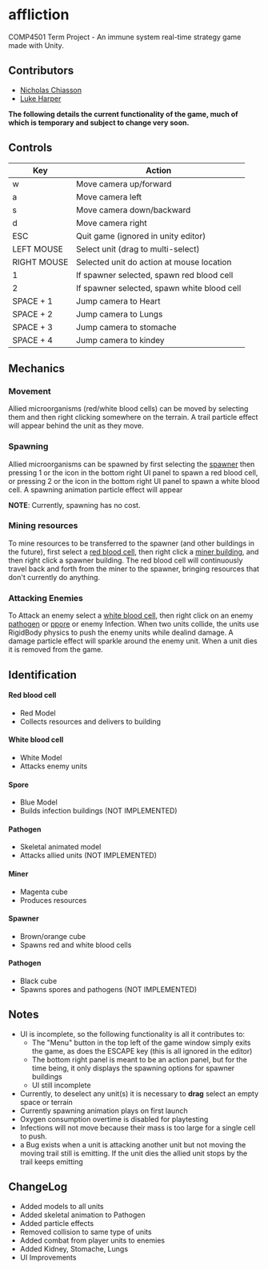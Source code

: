 # affliction
COMP4501 Term Project - An immune system real-time strategy game made with Unity.

## Contributors
- [Nicholas Chiasson](https://github.com/nicholaschiasson)
- [Luke Harper](https://github.com/Lharp5)

**The following details the current functionality of the game, much of which is temporary and subject to change very soon.**

## Controls
| Key          | Action                                      |
| ------------ | ------------------------------------------- |
| w            | Move camera up/forward                      |
| a            | Move camera left                            |
| s            | Move camera down/backward                   |
| d            | Move camera right                           |
| ESC          | Quit game (ignored in unity editor)         |
| LEFT MOUSE   | Select unit (drag to multi-select)          |
| RIGHT MOUSE  | Selected unit do action at mouse location   |
| 1            | If spawner selected, spawn red blood cell   |
| 2            | If spawner selected, spawn white blood cell |
| SPACE + 1    | Jump camera to Heart                        |
| SPACE + 2    | Jump camera to Lungs                        |
| SPACE + 3    | Jump camera to stomache                     |
| SPACE + 4    | Jump camera to kindey                       |


## Mechanics
### Movement
Allied microorganisms (red/white blood cells) can be moved by selecting them and then right clicking somewhere on the terrain. A trail particle effect will appear behind the unit as they move.

### Spawning
Allied microorganisms can be spawned by first selecting the [spawner](#spawner) then pressing 1 or the icon in the bottom right UI panel to spawn a red blood cell, or pressing 2 or the icon in the bottom right UI panel to spawn a white blood cell. A spawning animation particle effect will appear

**NOTE**: Currently, spawning has no cost.

### Mining resources
To mine resources to be transferred to the spawner (and other buildings in the future), first select a [red blood cell](#red-blood-cell), then right click a [miner building](#miner), and then right click a spawner building. The red blood cell will continuously travel back and forth from the miner to the spawner, bringing resources that don't currently do anything.

### Attacking Enemies
To Attack an enemy select a [white blood cell](#white-blood-cell), then right click on an enemy [pathogen](#pathogen) or [ppore](#spore)  or enemy Infection. When two units collide, the units use RigidBody physics to push the enemy units while dealind damage. A damage particle effect will sparkle around the enemy unit. When a unit dies it is removed from the game.

## Identification
#### Red blood cell
-   Red Model
-   Collects resources and delivers to building

#### White blood cell
-   White Model
-   Attacks enemy units

#### Spore
-   Blue Model
-   Builds infection buildings (NOT IMPLEMENTED)

#### Pathogen
-   Skeletal animated model 
-   Attacks allied units (NOT IMPLEMENTED)

#### Miner
-   Magenta cube
-   Produces resources

#### Spawner
-   Brown/orange cube
-   Spawns red and white blood cells

#### Pathogen
-   Black cube
-   Spawns spores and pathogens (NOT IMPLEMENTED)

## Notes
-   UI is incomplete, so the following functionality is all it contributes to:
    -   The "Menu" button in the top left of the game window simply exits the game, as does the ESCAPE key (this is all ignored in the editor)
    -   The bottom right panel is meant to be an action panel, but for the time being, it only displays the spawning options for spawner buildings
    -   UI still incomplete
-   Currently, to deselect any unit(s) it is necessary to **drag** select an empty space or terrain
-   Currently spawning animation plays on first launch
-   Oxygen consumption overtime is disabled for playtesting
-   Infections will not move because their mass is too large for a single cell to push.
-   a Bug exists when a unit is attacking another unit but not moving the moving trail still is emitting. If the unit dies the allied unit stops by the trail keeps emitting


## ChangeLog
- Added models to all units
- Added skeletal animation to Pathogen
- Added particle effects
- Removed collision to same type of units
- Added combat from player units to enemies
- Added Kidney, Stomache, Lungs
- UI Improvements
